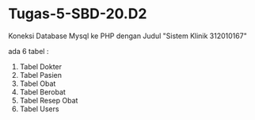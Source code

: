 # Tugas-5-SBD-20.D2
Koneksi Database Mysql ke PHP dengan Judul "Sistem Klinik 312010167"

ada 6 tabel :

  1. Tabel Dokter
  2. Tabel Pasien
  3. Tabel Obat
  4. Tabel Berobat
  5. Tabel Resep Obat
  6. Tabel Users
